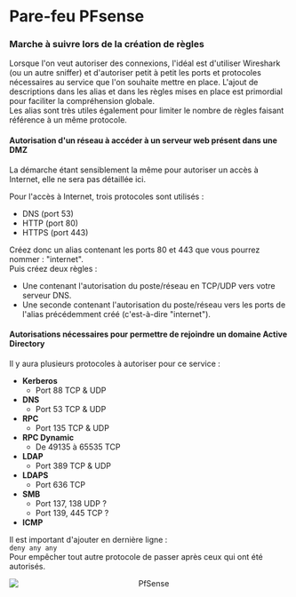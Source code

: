 # Pare-feu PFsense

### Marche à suivre lors de la création de règles

Lorsque l'on veut autoriser des connexions, l'idéal est d'utiliser Wireshark (ou un autre sniffer) et d'autoriser petit à petit les ports et protocoles nécessaires au service que l'on souhaite mettre en place. L'ajout de descriptions dans les alias et dans les règles mises en place est primordial pour faciliter la compréhension globale.  
Les alias sont très utiles également pour limiter le nombre de règles faisant référence à un même protocole.

#### Autorisation d'un réseau à accéder à un serveur web présent dans une DMZ

La démarche étant sensiblement la même pour autoriser un accès à Internet, elle ne sera pas détaillée ici.

Pour l'accès à Internet, trois protocoles sont utilisés :
- DNS (port 53)
- HTTP (port 80)
- HTTPS (port 443)

Créez donc un alias contenant les ports 80 et 443 que vous pourrez nommer : "internet".  
Puis créez deux règles :
- Une contenant l'autorisation du poste/réseau en TCP/UDP vers votre serveur DNS.
- Une seconde contenant l'autorisation du poste/réseau vers les ports de l'alias précédemment créé (c'est-à-dire "internet").

#### Autorisations nécessaires pour permettre de rejoindre un domaine Active Directory

Il y aura plusieurs protocoles à autoriser pour ce service :
- **Kerberos**
  - Port 88 TCP & UDP
- **DNS**
  - Port 53 TCP & UDP
- **RPC**
  - Port 135 TCP & UDP
- **RPC Dynamic**
  - De 49135 à 65535 TCP
- **LDAP**
  - Port 389 TCP & UDP
- **LDAPS**
  - Port 636 TCP
- **SMB**
  - Port 137, 138 UDP ?
  - Port 139, 445 TCP ?
- **ICMP**

Il est important d'ajouter en dernière ligne :  
`deny any any`  
Pour empêcher tout autre protocole de passer après ceux qui ont été autorisés.

<p align="center">
  <img src="../Procédures/images/pfsense.png" alt="PfSense" style="display: block; margin: auto; max-width: 100%; height: auto;"/>
</p>